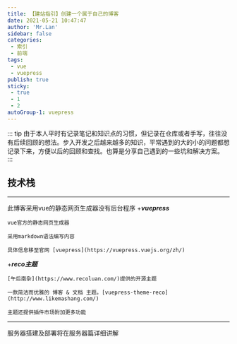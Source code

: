 ```yaml
---
title: 【建站指引】创建一个属于自己的博客
date: 2021-05-21 10:47:47
author: 'Mr.Lan'
sidebar: false
categories: 
 - 索引
 - 前端
tags: 
 - vue
 - vuepress
publish: true
sticky:
 - true
 - 1
 - 2
autoGroup-1: vuepress
---
```


::: tip
由于本人平时有记录笔记和知识点的习惯，但记录在仓库或者手写，往往没有后续回顾的想法。步入开发之后越来越多的知识，平常遇到的大的小的问题都想记录下来，方便以后的回顾和查找。也算是分享自己遇到的一些坑和解决方案。
:::

<!-- more -->

## 技术栈
***

此博客采用vue的静态网页生成器没有后台程序
+***vuepress***

    vue官方的静态网页生成器

    采用markdown语法编写内容

    具体信息移至官网 [vuepress](https://vuepress.vuejs.org/zh/)

+***reco主题***

    [午后南杂](https://www.recoluan.com/)提供的开源主题

    一款简洁而优雅的 博客 & 文档 主题。[vuepress-theme-reco](http://www.likemashang.com/)

    主题还提供插件市场附加更多功能

***
服务器搭建及部署将在服务器篇详细讲解